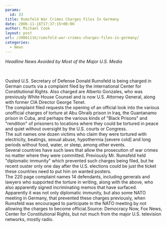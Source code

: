 ```yaml
---
params:
  id: 33
title: Rumsfeld War Crimes Charges Files In Germany
date: 2006-11-16T17:37:15+00:00
author: Michael Cook
layout: post
url: /20061116/rumsfeld-war-crimes-charges-files-in-germany/
categories:
  - News
---
```

<p align="left">
  <em>Headline News Avoided by Most of the Major U.S. Media</em>
</p>

<p align="left">
  &nbsp;
</p>

<p align="left">
  Ousted U.S. Secretary of Defense Donald Rumsfeld is being charged in German courts via a complaint filed by the international Center for Constitutional Rights. Also charged are Alberto Gonzales, who was previously White House Counsel and is now U.S. Attorney General, along with former CIA Director George Tenet.<br /> The complaint filed requests the opening of an official look into the various unofficial charges of torture at Abu Ghraib prison in Iraq, the Guantanamo prison in Cuba, and perhaps the various kinds of "Black Prisons" and "rendition" of prisoners to locations where they could be tortured in peace and quiet without oversight by the U.S. courts or Congress.<br /> The suit names one dozen victims who claim they were tortured with electricity, beatings, sexual abuse, hypothermia [severe cold] and long periods without food, water, or sleep, among other events.<br /> Several countries have such laws that allow the prosecution of war crimes no matter where they were committed. Previously Mr. Rumsfeld held "diplomatic immunity" which prevented such charges being filed, but he recent ouster only one day after the U.S. elections could be just the ticket these countries need to put him on wanted posters.<br /> The 220 page complaint names 14 defendants, including generals and lawyers who supported the torture in writing, along with the above, who also apparently signed incriminating memos that have surfaced.<br /> Apparently it was not only diplomatic immunity, but also some NATO meeting in Germany, that prevented these charges previously, when Rumsfeld was encouraged to participate in the NATO meeting by not allowing the charges to become official.Source: Democracy Now, Fox News, Center for Constitutional Rights, but not much from the major U.S. television networks, mostly radio.
</p>
